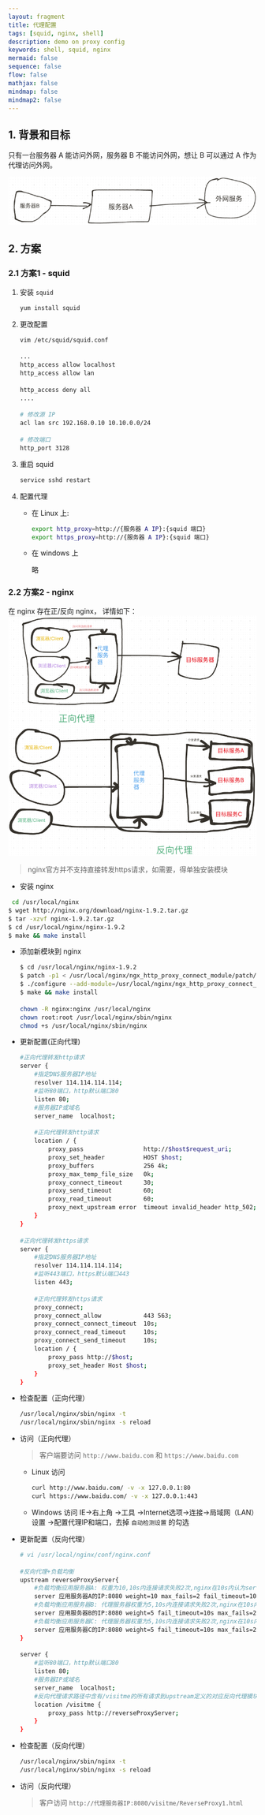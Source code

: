 ```yaml
---
layout: fragment
title: 代理配置
tags: [squid, nginx, shell]
description: demo on proxy config
keywords: shell, squid, nginx
mermaid: false
sequence: false
flow: false
mathjax: false
mindmap: false
mindmap2: false
---
```


## 1. 背景和目标

只有一台服务器 A 能访问外网，服务器 B 不能访问外网，想让 B 可以通过 A 作为代理访问外网。

![demo](/images/fragments/2024-01-30-proxy-1.png)

## 2. 方案

### 2.1 方案1 - squid

1. 安装 `squid`

   ```bash
   yum install squid
   ```

2. 更改配置

   ```bash
   vim /etc/squid/squid.conf

   ...
   http_access allow localhost
   http_access allow lan

   http_access deny all
   ....

   # 修改源 IP
   acl lan src 192.168.0.10 10.10.0.0/24

   # 修改端口
   http_port 3128
   ```

3. 重启 squid

   ```bash
   service sshd restart
   ```

4. 配置代理

   - 在 Linux 上:

     ```bash
     export http_proxy=http://{服务器 A IP}:{squid 端口}
     export https_proxy=http://{服务器 A IP}:{squid 端口}
     ```

   - 在 windows 上

     略

### 2.2 方案2 - nginx

在 nginx 存在正/反向 nginx， 详情如下：
![正反向代理](/images/fragments/2024-01-30-正反向代理.png)

> nginx官方并不支持直接转发https请求，如需要，得单独安装模块

- 安装 nginx

```bash
 cd /usr/local/nginx
$ wget http://nginx.org/download/nginx-1.9.2.tar.gz
$ tar -xzvf nginx-1.9.2.tar.gz
$ cd /usr/local/nginx/nginx-1.9.2
$ make && make install
```

- 添加新模块到 nginx

    ```bash
    $ cd /usr/local/nginx/nginx-1.9.2
    $ patch -p1 < /usr/local/nginx/ngx_http_proxy_connect_module/patch/proxy_connect.patch
    $ ./configure --add-module=/usr/local/nginx/ngx_http_proxy_connect_module
    $ make && make install

    chown -R nginx:nginx /usr/local/nginx
    chown root:root /usr/local/nginx/sbin/nginx
    chmod +s /usr/local/nginx/sbin/nginx
    ```

- 更新配置(正向代理)

    ```bash
    #正向代理转发http请求
    server {
        #指定DNS服务器IP地址 
        resolver 114.114.114.114;
        #监听80端口，http默认端口80
        listen 80;
        #服务器IP或域名
        server_name  localhost;

        #正向代理转发http请求
        location / {
            proxy_pass                 http://$host$request_uri;
            proxy_set_header           HOST $host;
            proxy_buffers              256 4k;
            proxy_max_temp_file_size   0k;
            proxy_connect_timeout      30;
            proxy_send_timeout         60;
            proxy_read_timeout         60;
            proxy_next_upstream error  timeout invalid_header http_502;
        }
    }

    #正向代理转发https请求
    server {
        #指定DNS服务器IP地址 
        resolver 114.114.114.114;
        #监听443端口，https默认端口443
        listen 443;

        #正向代理转发https请求
        proxy_connect;
        proxy_connect_allow            443 563;
        proxy_connect_connect_timeout  10s;
        proxy_connect_read_timeout     10s;
        proxy_connect_send_timeout     10s;
        location / {
            proxy_pass http://$host;
            proxy_set_header Host $host;
        }
    }
    ```

- 检查配置（正向代理）

    ```bash
    /usr/local/nginx/sbin/nginx -t
    /usr/local/nginx/sbin/nginx -s reload
    ```

- 访问（正向代理）
  
  > 客户端要访问 `http://www.baidu.com` 和 `https://www.baidu.com`

  - Linux 访问
  
    ```bash
    curl http://www.baidu.com/ -v -x 127.0.0.1:80
    curl https://www.baidu.com/ -v -x 127.0.0.1:443
    ```

  - Windows 访问
    IE->右上角 ->工具 ->Internet选项->连接->局域网（LAN）设置 ->配置代理IP和端口，去掉 `自动检测设置` 的勾选

- 更新配置（反向代理）
  
    ```bash
    # vi /usr/local/nginx/conf/nginx.conf
    
    #反向代理+负载均衡
    upstream reverseProxyServer{
        #负载均衡应用服务器A: 权重为10,10s内连接请求失败2次,nginx在10s内认为server是不可用的，将不在发送请求给这台服务器
        server 应用服务器A的IP:8080 weight=10 max_fails=2 fail_timeout=10s; 
        #负载均衡应用服务器B: 代理服务器权重为5,10s内连接请求失败2次,nginx在10s内认为server是不可用的，将不在发送请求给这台服务器
        server 应用服务器B的IP:8080 weight=5 fail_timeout=10s max_fails=2;
        #负载均衡应用服务器C: 代理服务器权重为5,10s内连接请求失败2次,nginx在10s内认为server是不可用的，将不在发送请求给这台服务器
        server 应用服务器C的IP:8080 weight=5 fail_timeout=10s max_fails=2;
    }

    server {
        #监听80端口，http默认端口80
        listen 80;
        #服务器IP或域名
        server_name  localhost;
        #反向代理请求路径中含有/visitme的所有请求到upstream定义的对应反向代理模块
        location /visitme {
            proxy_pass http://reverseProxyServer;
        }
    }
    ```

- 检查配置（反向代理）

    ```bash
    /usr/local/nginx/sbin/nginx -t
    /usr/local/nginx/sbin/nginx -s reload
    ```

- 访问（反向代理）

    > 客户访问 `http://代理服务器IP:8080/visitme/ReverseProxy1.html`
